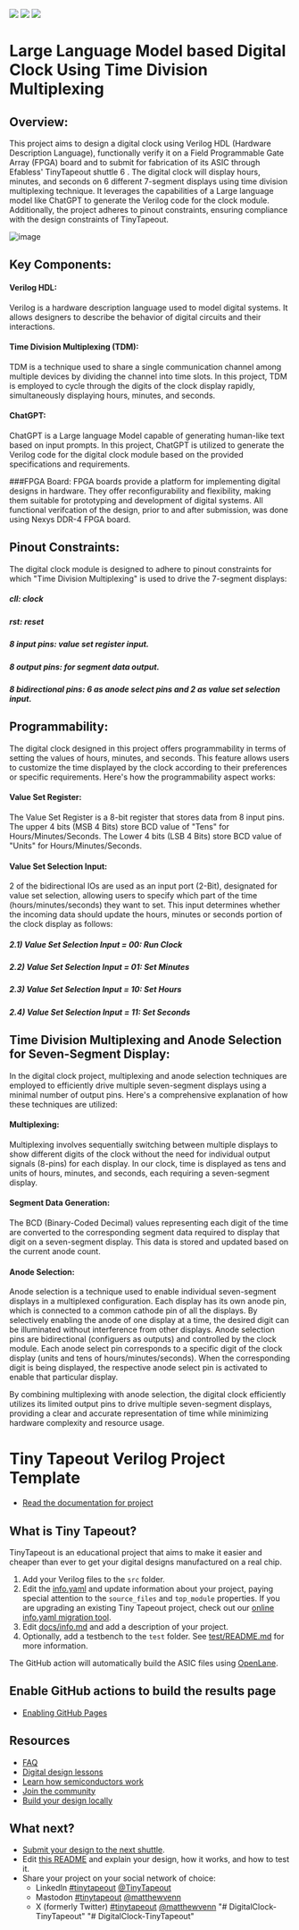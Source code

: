![](../../workflows/gds/badge.svg) ![](../../workflows/docs/badge.svg) ![](../../workflows/test/badge.svg)


# Large Language Model based Digital Clock Using Time Division Multiplexing

## Overview:
This project aims to design a digital clock using Verilog HDL (Hardware Description Language), functionally verify  it on a Field Programmable Gate Array (FPGA) board and to submit for fabrication of its ASIC through Efabless' TinyTapeout shuttle 6 . The digital clock will display hours, minutes, and seconds on 6 different 7-segment displays using time division multiplexing technique. It leverages the capabilities of a Large language model like ChatGPT to generate the Verilog code for the clock module. Additionally, the project adheres to pinout constraints, ensuring compliance with the design constraints of TinyTapeout. 

![image](https://github.com/HUZAIFA-TARIQ/GIKI-TapeOut-2/assets/90867361/b1005d0f-e1ef-47d7-9ba1-f122c1844b09)



## **Key Components:**

#### Verilog HDL:
Verilog is a hardware description language used to model digital systems. It allows designers to describe the behavior of digital circuits and their interactions.

#### Time Division Multiplexing (TDM): 
TDM is a technique used to share a single communication channel among multiple devices by dividing the channel into time slots. In this project, TDM is employed to cycle through the digits of the clock display rapidly, simultaneously displaying hours, minutes, and seconds.

#### ChatGPT:
ChatGPT is a Large language Model capable of generating human-like text based on input prompts. In this project, ChatGPT is utilized to generate the Verilog code for the digital clock module based on the provided specifications and requirements.

###FPGA Board: 
FPGA boards provide a platform for implementing digital designs in hardware. They offer reconfigurability and flexibility, making them suitable for prototyping and development of digital systems. All functional verifcation of the design, prior to and after submission, was done using Nexys DDR-4 FPGA board.

 ## Pinout Constraints:

The digital clock module is designed to adhere to pinout constraints for which "Time Division Multiplexing" is used to drive the 7-segment displays:

##### cll: clock 
##### rst: reset
##### 8 input pins: value set register input.
##### 8 output pins: for segment data output.
##### 8 bidirectional pins: 6 as anode select pins and 2 as value set selection input.

## Programmability:

The digital clock designed in this project offers programmability in terms of setting the values of hours, minutes, and seconds. This feature allows users to customize the time displayed by the clock according to their preferences or specific requirements. Here's how the programmability aspect works:

#### Value Set Register:
The Value Set Register is a 8-bit register that stores data from 8 input pins. The upper 4 bits (MSB 4 Bits) store BCD value of "Tens" for Hours/Minutes/Seconds. The Lower 4 bits (LSB 4 Bits) store BCD value of "Units" for Hours/Minutes/Seconds.

#### Value Set Selection Input:
2 of the bidirectional IOs are used as an input port (2-Bit), designated for value set selection, allowing users to specify which part of the time (hours/minutes/seconds) they want to set. This input determines whether the incoming data should update the hours, minutes or seconds portion of the clock display as follows:
##### 2.1) Value Set Selection Input = 00: Run Clock
##### 2.2) Value Set Selection Input = 01: Set Minutes
##### 2.3) Value Set Selection Input = 10: Set Hours
##### 2.4) Value Set Selection Input = 11: Set Seconds

## Time Division Multiplexing and Anode Selection for Seven-Segment Display:

In the digital clock project, multiplexing and anode selection techniques are employed to efficiently drive multiple seven-segment displays using a minimal number of output pins. Here's a comprehensive explanation of how these techniques are utilized:

#### Multiplexing:
Multiplexing involves sequentially switching between multiple displays to show different digits of the clock without the need for individual output signals (8-pins) for each display. In our clock, time is displayed as tens and units of hours, minutes, and seconds, each requiring a seven-segment display.

#### Segment Data Generation:
The BCD (Binary-Coded Decimal) values representing each digit of the time are converted to the corresponding segment data required to display that digit on a seven-segment display. This data is stored and updated based on the current anode count.

#### Anode Selection:
Anode selection is a technique used to enable individual seven-segment displays in a multiplexed configuration. Each display has its own anode pin, which is connected to a common cathode pin of all the displays. By selectively enabling the anode of one display at a time, the desired digit can be illuminated without interference from other displays. Anode selection pins are bidirectional (configuers as outputs) and controlled by the clock module. Each anode select pin corresponds to a specific digit of the clock display (units and tens of hours/minutes/seconds). When the corresponding digit is being displayed, the respective anode select pin is activated to enable that particular display.

By combining multiplexing with anode selection, the digital clock efficiently utilizes its limited output pins to drive multiple seven-segment displays, providing a clear and accurate representation of time while minimizing hardware complexity and resource usage.

# Tiny Tapeout Verilog Project Template

- [Read the documentation for project](docs/info.md)

## What is Tiny Tapeout?

TinyTapeout is an educational project that aims to make it easier and cheaper than ever to get your digital designs manufactured on a real chip.

1. Add your Verilog files to the `src` folder.
2. Edit the [info.yaml](info.yaml) and update information about your project, paying special attention to the `source_files` and `top_module` properties. If you are upgrading an existing Tiny Tapeout project, check out our [online info.yaml migration tool](https://tinytapeout.github.io/tt-yaml-upgrade-tool/).
3. Edit [docs/info.md](docs/info.md) and add a description of your project.
4. Optionally, add a testbench to the `test` folder. See [test/README.md](test/README.md) for more information.

The GitHub action will automatically build the ASIC files using [OpenLane](https://www.zerotoasiccourse.com/terminology/openlane/).

## Enable GitHub actions to build the results page

- [Enabling GitHub Pages](https://tinytapeout.com/faq/#my-github-action-is-failing-on-the-pages-part)

## Resources

- [FAQ](https://tinytapeout.com/faq/)
- [Digital design lessons](https://tinytapeout.com/digital_design/)
- [Learn how semiconductors work](https://tinytapeout.com/siliwiz/)
- [Join the community](https://tinytapeout.com/discord)
- [Build your design locally](https://docs.google.com/document/d/1aUUZ1jthRpg4QURIIyzlOaPWlmQzr-jBn3wZipVUPt4)

## What next?

- [Submit your design to the next shuttle](https://app.tinytapeout.com/).
- Edit [this README](README.md) and explain your design, how it works, and how to test it.
- Share your project on your social network of choice:
  - LinkedIn [#tinytapeout](https://www.linkedin.com/search/results/content/?keywords=%23tinytapeout) [@TinyTapeout](https://www.linkedin.com/company/100708654/)
  - Mastodon [#tinytapeout](https://chaos.social/tags/tinytapeout) [@matthewvenn](https://chaos.social/@matthewvenn)
  - X (formerly Twitter) [#tinytapeout](https://twitter.com/hashtag/tinytapeout) [@matthewvenn](https://twitter.com/matthewvenn)
"# DigitalClock-TinyTapeout" 
"# DigitalClock-TinyTapeout" 
